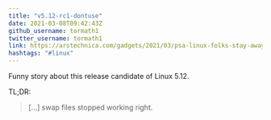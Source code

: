 ```yaml
---
title: "v5.12-rc1-dontuse"
date: 2021-03-08T09:42:43Z
github_username: tormath1
twitter_username: tormath1
link: https://arstechnica.com/gadgets/2021/03/psa-linux-folks-stay-away-from-the-5-12-rc1-kernel/
hashtags: "#linux"
---
```

Funny story about this release candidate of Linux 5.12.

TL;DR:
> [...] swap files stopped working right.

